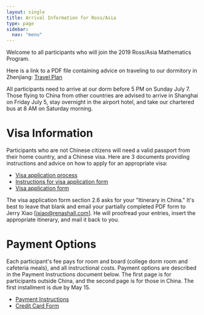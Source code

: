 ```yaml
---
layout: single
title: Arrival Information for Ross/Asia
type: page
sidebar:
  nav: "menu"
---
```


Welcome to all participants who will join the 2019 Ross/Asia
Mathematics Program.

Here is a link to a PDF file containing advice on traveling to our
dormitory in Zhenjiang: [Travel Plan](travel-plan.pdf)

All participants need to arrive at our dorm before 5 PM on Sunday
July 7. Those flying to China from other countries are advised to
arrive in Shanghai on Friday July 5, stay overnight in the airport
hotel, and take our chartered bus at 8 AM on Saturday morning.

# Visa Information

Participants who are not Chinese citizens will need a valid passport 
from their home country, and a Chinese visa. Here are 3 documents 
providing instructions and advice on how to apply for an appropriate visa:

- [Visa application process](visa-application-process.pdf)
- [Instructions for visa application form](instructions-for-visa-application-form.pdf)
- [Visa application form](visa-application-form.pdf)

The visa application form section 2.6 asks for your "Itinerary in China." 
It's best to leave that blank and email 
your partially completed PDF form to Jerry Xiao [jxiao@renashall.com]. 
He will proofread your entries, insert the appropriate itinerary, and mail it back to you.

# Payment Options

Each participant's fee pays for room and board (college dorm room and cafeteria meals), 
and all instructional costs. Payment options are described in the Payment Instructions 
document below. The first page is for participants outside China, and the second
page is for those in China. The first installment is due by May 15.

- [Payment Instructions](https://github.com/rossprogram/rossprogram.github.io/blob/master/RossAsia_Payment_Instruction_2019.pdf)
- [Credit Card Form](https://github.com/rossprogram/rossprogram.github.io/blob/master/arrival/asia/RossAsia%20credit%20card%20form.pdf)

